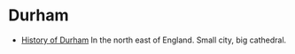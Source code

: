 # Durham

- [History of Durham](DurhamHistory.md)
In the north east of England. Small city, big cathedral.
